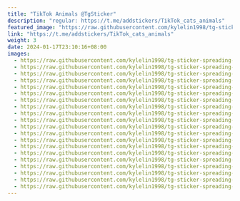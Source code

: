 ```yaml
---
title: "TikTok Animals @TgSticker"
description: "regular: https://t.me/addstickers/TikTok_cats_animals"
featured_image: "https://raw.githubusercontent.com/kylelin1998/tg-sticker-spreading-worldwide-images/main/img/b8de0247-eed4-4f69-8e2c-615590c2421b.jpg"
link: "https://t.me/addstickers/TikTok_cats_animals"
weight: 3
date: 2024-01-17T23:10:16+08:00
images:
  - https://raw.githubusercontent.com/kylelin1998/tg-sticker-spreading-worldwide-images/main/img/b8de0247-eed4-4f69-8e2c-615590c2421b.jpg
  - https://raw.githubusercontent.com/kylelin1998/tg-sticker-spreading-worldwide-images/main/img/d79cbc42-e1d2-40f2-9fa9-6e7bc27736f4.jpg
  - https://raw.githubusercontent.com/kylelin1998/tg-sticker-spreading-worldwide-images/main/img/a3db6607-db0c-4bfd-8332-f1946505fc33.jpg
  - https://raw.githubusercontent.com/kylelin1998/tg-sticker-spreading-worldwide-images/main/img/8eb4f791-7128-4da8-9c85-812675cea404.jpg
  - https://raw.githubusercontent.com/kylelin1998/tg-sticker-spreading-worldwide-images/main/img/7d796894-f4e6-4931-928f-2fcabba2460a.jpg
  - https://raw.githubusercontent.com/kylelin1998/tg-sticker-spreading-worldwide-images/main/img/6f5027cc-cf0f-47a7-9cf2-1a30ec2d629e.jpg
  - https://raw.githubusercontent.com/kylelin1998/tg-sticker-spreading-worldwide-images/main/img/e8617156-8b38-4949-9953-b0887ebdfbea.jpg
  - https://raw.githubusercontent.com/kylelin1998/tg-sticker-spreading-worldwide-images/main/img/a3f46b7c-d5d7-43cc-a2ae-cac31370cd6b.jpg
  - https://raw.githubusercontent.com/kylelin1998/tg-sticker-spreading-worldwide-images/main/img/8db79450-25fd-4762-95cf-b536fb2d7a29.jpg
  - https://raw.githubusercontent.com/kylelin1998/tg-sticker-spreading-worldwide-images/main/img/d71d755b-2e67-4819-bd81-b3f8e1760858.jpg
  - https://raw.githubusercontent.com/kylelin1998/tg-sticker-spreading-worldwide-images/main/img/59f65025-85b8-4bf1-a59d-952f2e2dfa7f.jpg
  - https://raw.githubusercontent.com/kylelin1998/tg-sticker-spreading-worldwide-images/main/img/837a6cc3-a1e8-428a-9e0b-0de736a2b23e.jpg
  - https://raw.githubusercontent.com/kylelin1998/tg-sticker-spreading-worldwide-images/main/img/089eed93-91f2-4116-995b-c49a51085de3.jpg
  - https://raw.githubusercontent.com/kylelin1998/tg-sticker-spreading-worldwide-images/main/img/76c34ad0-8bb9-4dc1-a372-58164a8ed1c8.jpg
  - https://raw.githubusercontent.com/kylelin1998/tg-sticker-spreading-worldwide-images/main/img/1f9ba9cf-e195-4a78-ad5e-21d2803f8ce2.jpg
  - https://raw.githubusercontent.com/kylelin1998/tg-sticker-spreading-worldwide-images/main/img/4a3d701c-9a1c-41ca-af4d-69a31c76e320.jpg
  - https://raw.githubusercontent.com/kylelin1998/tg-sticker-spreading-worldwide-images/main/img/cde7414d-35db-458a-9977-9ee39018df59.jpg
  - https://raw.githubusercontent.com/kylelin1998/tg-sticker-spreading-worldwide-images/main/img/a74b1862-cd8f-47dd-9d3f-0e43b9409441.jpg
  - https://raw.githubusercontent.com/kylelin1998/tg-sticker-spreading-worldwide-images/main/img/9a734a09-f5e9-4d10-b879-c184125c1c4c.jpg
  - https://raw.githubusercontent.com/kylelin1998/tg-sticker-spreading-worldwide-images/main/img/82d5e33f-46be-45dc-9ce9-e31a89ab370b.jpg
---
```

